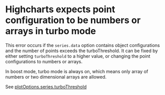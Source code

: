 # Highcharts expects point configuration to be numbers or arrays in turbo mode

This error occurs if the `series.data` option contains object configurations and
the number of points exceeds the turboThreshold. It can be fixed by either
setting `turboThreshold` to a higher value, or changing the point
configurations to numbers or arrays.

In boost mode, turbo mode is always on, which means only array of numbers or
two dimensional arrays are allowed.

See
[plotOptions.series.turboThreshold](https://api.highcharts.com/highcharts#plotOptions.series.turboThreshold)
